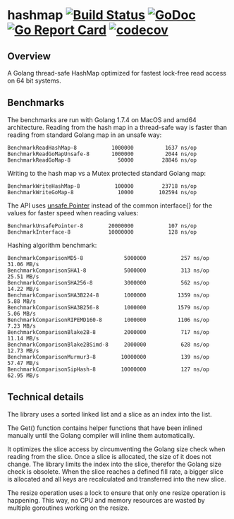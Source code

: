 # hashmap [![Build Status](https://travis-ci.org/cornelk/hashmap.svg?branch=master)](https://travis-ci.org/cornelk/hashmap) [![GoDoc](https://godoc.org/github.com/cornelk/hashmap?status.svg)](https://godoc.org/github.com/cornelk/hashmap) [![Go Report Card](https://goreportcard.com/badge/cornelk/hashmap)](https://goreportcard.com/report/github.com/cornelk/hashmap) [![codecov](https://codecov.io/gh/cornelk/hashmap/branch/master/graph/badge.svg)](https://codecov.io/gh/cornelk/hashmap)

## Overview

A Golang thread-safe HashMap optimized for fastest lock-free read access on 64 bit systems.

## Benchmarks

The benchmarks are run with Golang 1.7.4 on MacOS and amd64 architecture.
Reading from the hash map in a thread-safe way is faster than reading from standard Golang map in an unsafe way:

```
BenchmarkReadHashMap-8       	 1000000	      1637 ns/op
BenchmarkReadGoMapUnsafe-8   	 1000000	      2044 ns/op
BenchmarkReadGoMap-8         	   50000	     28846 ns/op
```

Writing to the hash map vs a Mutex protected standard Golang map:

```
BenchmarkWriteHashMap-8      	  100000	     23718 ns/op
BenchmarkWriteGoMap-8        	   10000	    102594 ns/op
```

The API uses [unsafe.Pointer](https://golang.org/pkg/unsafe/#Pointer) instead of the common interface{} for the values for faster speed when reading values:

```
BenchmarkUnsafePointer-8     	20000000	       107 ns/op
BenchmarkInterface-8         	10000000	       128 ns/op
```

Hashing algorithm benchmark:

```
BenchmarkComparisonMD5-8           	 5000000	       257 ns/op	  31.06 MB/s
BenchmarkComparisonSHA1-8          	 5000000	       313 ns/op	  25.51 MB/s
BenchmarkComparisonSHA256-8        	 3000000	       562 ns/op	  14.22 MB/s
BenchmarkComparisonSHA3B224-8      	 1000000	      1359 ns/op	   5.88 MB/s
BenchmarkComparisonSHA3B256-8      	 1000000	      1579 ns/op	   5.06 MB/s
BenchmarkComparisonRIPEMD160-8     	 1000000	      1106 ns/op	   7.23 MB/s
BenchmarkComparisonBlake2B-8       	 2000000	       717 ns/op	  11.14 MB/s
BenchmarkComparisonBlake2BSimd-8   	 2000000	       628 ns/op	  12.73 MB/s
BenchmarkComparisonMurmur3-8       	10000000	       139 ns/op	  57.47 MB/s
BenchmarkComparisonSipHash-8       	10000000	       127 ns/op	  62.95 MB/s
```

## Technical details

The library uses a sorted linked list and a slice as an index into the list.

The Get() function contains helper functions that have been inlined manually until the Golang compiler will inline them automatically.

It optimizes the slice access by circumventing the Golang size check when reading from the slice. Once a slice is allocated, the size of it does not change.
The library limits the index into the slice, therefor the Golang size check is obsolete. When the slice reaches a defined fill rate, a bigger slice is allocated
and all keys are recalculated and transferred into the new slice.

The resize operation uses a lock to ensure that only one resize operation is happening. This way, no CPU and memory resources are wasted by multiple goroutines working on the resize.
